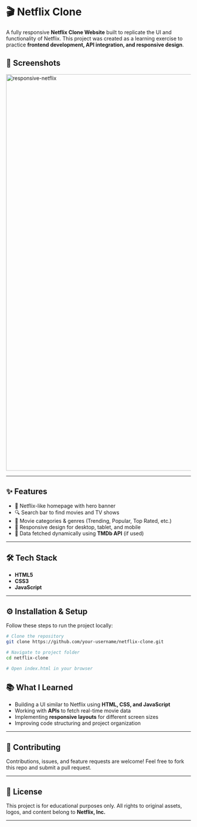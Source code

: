 # 🎬 Netflix Clone

A fully responsive **Netflix Clone Website** built to replicate the UI and functionality of Netflix. This project was created as a learning exercise to practice **frontend development, API integration, and responsive design**.

## 📸 Screenshots

<img width="1920" height="1080" alt="responsive-netflix" src="https://github.com/user-attachments/assets/f0191137-1f1d-44f3-aa3a-cec69f68c170" />

---

## ✨ Features

* 🎥 Netflix-like homepage with hero banner
* 🔍 Search bar to find movies and TV shows
* 📂 Movie categories & genres (Trending, Popular, Top Rated, etc.)
* 📱 Responsive design for desktop, tablet, and mobile
* 🔗 Data fetched dynamically using **TMDb API** (if used)

---

## 🛠️ Tech Stack

* **HTML5**
* **CSS3**
* **JavaScript**


---

## ⚙️ Installation & Setup

Follow these steps to run the project locally:

```bash
# Clone the repository
git clone https://github.com/your-username/netflix-clone.git

# Navigate to project folder
cd netflix-clone

# Open index.html in your browser
```

## 📚 What I Learned

* Building a UI similar to Netflix using **HTML, CSS, and JavaScript**
* Working with **APIs** to fetch real-time movie data
* Implementing **responsive layouts** for different screen sizes
* Improving code structuring and project organization

---

## 🤝 Contributing

Contributions, issues, and feature requests are welcome!
Feel free to fork this repo and submit a pull request.

---

## 📜 License

This project is for educational purposes only. All rights to original assets, logos, and content belong to **Netflix, Inc.**

---
